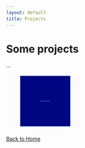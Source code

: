 ```yaml
---
layout: default
title: Projects
---
```


# Some projects

...

<img src="/images/hydraulic fracture, dh-pd.gif" alt="My Image" width="200">

[Back to Home](index.md)
